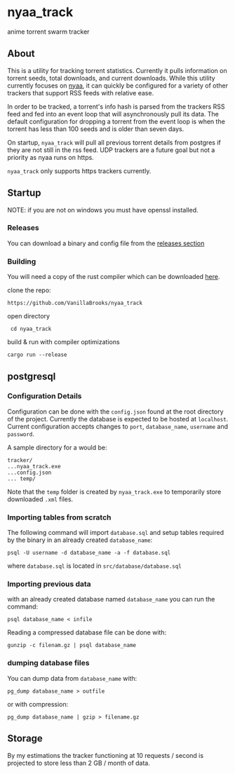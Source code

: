 # nyaa_track
anime torrent swarm tracker

## About 

This is a utility for tracking torrent statistics. Currently it pulls information on torrent seeds, total downloads, and current downloads. While this utility currently focuses on [nyaa](https://github.com/nyaadevs/nyaa/tree/90607d6993316917676ec19dd6812c25184850de), it can quickly be configured for a variety of other trackers that support RSS feeds with relative ease. 

In order to be tracked, a torrent's info hash is parsed from the trackers RSS feed and fed into an event loop that will asynchronously pull its data. The default configuration for dropping a torrent from the event loop is when the torrent has less than 100 seeds and is older than seven days.

On startup, `nyaa_track` will pull all previous torrent details from postgres if they are not still in the rss feed. UDP trackers are a future goal but not a priority as nyaa runs on https.

`nyaa_track` only supports https trackers currently. 

## Startup

NOTE: if you are not on windows you must have openssl installed.

### Releases

You can download a binary and config file from the [releases section](https://github.com/VanillaBrooks/nyaa_track/releases)

### Building 
You will need a copy of the rust compiler which can be downloaded [here](https://www.rust-lang.org/learn/get-started).

clone the repo:

```https://github.com/VanillaBrooks/nyaa_track```

open directory

``` cd nyaa_track```

build & run with compiler optimizations

```cargo run --release```


## postgresql

### Configuration Details

Configuration can be done with the `config.json` found at the root directory of the project. Currently the database is expected to be hosted at `localhost`. Current configuration accepts changes to `port`, `database_name`, `username` and `password`. 

A sample directory for a would be:

```
tracker/
...nyaa_track.exe
...config.json
... temp/
```

Note that the `temp` folder is created by `nyaa_track.exe` to temporarily store downloaded `.xml` files. 

### Importing tables from scratch

The following command will import `database.sql` and setup tables required by the binary in an already created `database_name`:

```psql -U username -d database_name -a -f database.sql```

where ```database.sql``` is located in ```src/database/database.sql```

### Importing previous data

with an already created database named `database_name` you can run the command:

`psql database_name < infile`

Reading a compressed database file can be done with:

`gunzip -c filenam.gz | psql database_name`


### dumping database files

You can dump data from `database_name` with:

`pg_dump database_name > outfile`

or with compression:

`pg_dump database_name | gzip > filename.gz`


## Storage

By my estimations the tracker functioning at 10 requests / second is projected to store less than 2 GB / month of data. 

